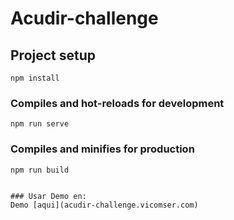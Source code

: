 # Acudir-challenge

## Project setup
```
npm install
```

### Compiles and hot-reloads for development
```
npm run serve
```

### Compiles and minifies for production
```
npm run build


### Usar Demo en:
Demo [aqui](acudir-challenge.vicomser.com)

```

